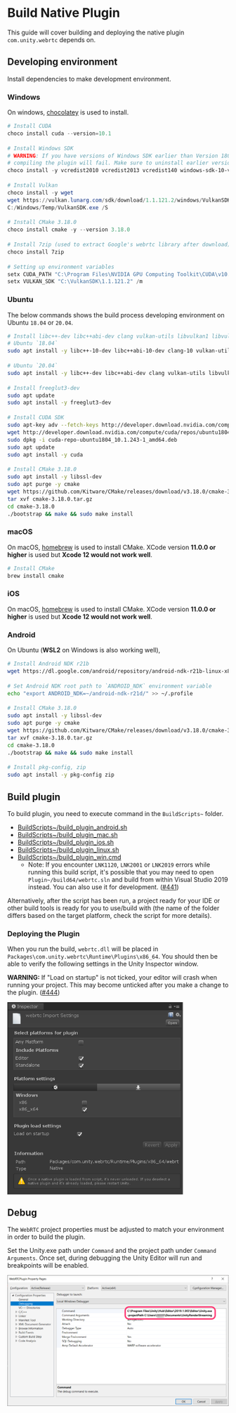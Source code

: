 # Build Native Plugin

This guide will cover building and deploying the native plugin `com.unity.webrtc` depends on.

## Developing environment

Install dependencies to make development environment.

### Windows

On windows, [chocolatey](https://chocolatey.org/) is used to install.

```powershell
# Install CUDA
choco install cuda --version=10.1

# Install Windows SDK
# WARNING: If you have versions of Windows SDK earlier than Version 1809,
# compiling the plugin will fail. Make sure to uninstall earlier versions.
choco install -y vcredist2010 vcredist2013 vcredist140 windows-sdk-10-version-1809-all

# Install Vulkan
choco install -y wget
wget https://vulkan.lunarg.com/sdk/download/1.1.121.2/windows/VulkanSDK-1.1.121.2-Installer.exe -O C:/Windows/Temp/VulkanSDK.exe
C:/Windows/Temp/VulkanSDK.exe /S

# Install CMake 3.18.0
choco install cmake -y --version 3.18.0

# Install 7zip (used to extract Google's webrtc library after download)
choco install 7zip

# Setting up environment variables
setx CUDA_PATH "C:\Program Files\NVIDIA GPU Computing Toolkit\CUDA\v10.1" /m
setx VULKAN_SDK "C:\VulkanSDK\1.1.121.2" /m
```

### Ubuntu

The below commands shows the build process developing environment on Ubuntu `18.04` or `20.04`.

```bash
# Install libc++-dev libc++abi-dev clang vulkan-utils libvulkan1 libvulkan-dev
# Ubuntu `18.04`
sudo apt install -y libc++-10-dev libc++abi-10-dev clang-10 vulkan-utils libvulkan1 libvulkan-dev

# Ubuntu `20.04`
sudo apt install -y libc++-dev libc++abi-dev clang vulkan-utils libvulkan1 libvulkan-dev

# Install freeglut3-dev
sudo apt update
sudo apt install -y freeglut3-dev

# Install CUDA SDK
sudo apt-key adv --fetch-keys http://developer.download.nvidia.com/compute/cuda/repos/ubuntu1804/x86_64/7fa2af80.pub
wget http://developer.download.nvidia.com/compute/cuda/repos/ubuntu1804/x86_64/cuda-repo-ubuntu1804_10.1.243-1_amd64.deb
sudo dpkg -i cuda-repo-ubuntu1804_10.1.243-1_amd64.deb
sudo apt update
sudo apt install -y cuda

# Install CMake 3.18.0
sudo apt install -y libssl-dev
sudo apt purge -y cmake
wget https://github.com/Kitware/CMake/releases/download/v3.18.0/cmake-3.18.0.tar.gz
tar xvf cmake-3.18.0.tar.gz
cd cmake-3.18.0
./bootstrap && make && sudo make install
```

### macOS

On macOS, [homebrew](https://brew.sh/) is used to install CMake. XCode version **11.0.0 or higher** is used but **Xcode 12 would not work well**.

```bash
# Install CMake
brew install cmake
```

### iOS

On macOS, [homebrew](https://brew.sh/) is used to install CMake. XCode version **11.0.0 or higher** is used but **Xcode 12 would not work well**.

### Android

On Ubuntu (**WSL2** on Windows is also working well), 

```bash
# Install Android NDK r21b
wget https://dl.google.com/android/repository/android-ndk-r21b-linux-x86_64.zip

# Set Android NDK root path to `ANDROID_NDK` environment variable
echo "export ANDROID_NDK=~/android-ndk-r21d/" >> ~/.profile

# Install CMake 3.18.0
sudo apt install -y libssl-dev
sudo apt purge -y cmake
wget https://github.com/Kitware/CMake/releases/download/v3.18.0/cmake-3.18.0.tar.gz
tar xvf cmake-3.18.0.tar.gz
cd cmake-3.18.0
./bootstrap && make && sudo make install

# Install pkg-config, zip
sudo apt install -y pkg-config zip
```

## Build plugin

To build plugin, you need to execute command in the `BuildScripts~` folder.

- [BuildScripts~/build_plugin_android.sh](../BuildScripts~/build_plugin_android.sh)
- [BuildScripts~/build_plugin_mac.sh](../BuildScripts~/build_plugin_mac.sh)
- [BuildScripts~/build_plugin_ios.sh](../BuildScripts~/build_plugin_ios.sh)
- [BuildScripts~/build_plugin_linux.sh](../BuildScripts~/build_plugin_linux.sh)
- [BuildScripts~/build_plugin_win.cmd](../BuildScripts~/build_plugin_win.cmd)
    - Note: If you encounter `LNK1120`, `LNK2001` or `LNK2019` errors while running this build script, it's possible that you may need to open `Plugin~/build64/webrtc.sln` and build from within Visual Studio 2019 instead. You can also use it for development. ([#441](https://github.com/Unity-Technologies/com.unity.webrtc/issues/441))

Alternatively, after the script has been run, a project ready for your IDE or other build tools is ready for you to use/build with (the name of the folder differs based on the target platform, check the script for more details).

### Deploying the Plugin

When you run the build, `webrtc.dll` will be placed in `Packages\com.unity.webrtc\Runtime\Plugins\x86_64`. You should then be able to verify the following settings in the Unity Inspector window.

**WARNING:** If "Load on startup" is not ticked, your editor will crash when running your project. This may become unticked after you make a change to the plugin. ([#444](https://github.com/Unity-Technologies/com.unity.webrtc/issues/444))

<img src="../Documentation~/images/inspector_webrtc_plugin.png" width=400 align=center>

## Debug

The `WebRTC` project properties must be adjusted to match your environment in order to build the plugin. 

Set the Unity.exe path under `Command` and the project path under `Command Arguments`. Once set, during debugging the Unity Editor will run and breakpoints will be enabled.  

<img src="../Documentation~/images/command_config_vs2017.png" width=600 align=center>
